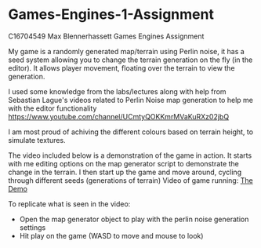 # Games-Engines-1-Assignment
C16704549 Max Blennerhassett Games Engines Assignment

My game is a randomly generated map/terrain using Perlin noise, it has a seed system allowing you to change the terrain generation on the fly (in the editor). 
It allows player movement, floating over the terrain to view the generation. 

I used some knowledge from the labs/lectures along with help from Sebastian Lague's videos related to Perlin Noise map generation to help me with the editor functionality https://www.youtube.com/channel/UCmtyQOKKmrMVaKuRXz02jbQ

I am most proud of achiving the different colours based on terrain height, to simulate textures. 

The video included below is a demonstration of the game in action. It starts with me editing options on the map generator script to demonstrate the change in the terrain.
I then start up the game and move around, cycling through different seeds (generations of terrain)
Video of game running: [The Demo](https://www.youtube.com/watch?v=YhPOgrO7DsQ&feature=youtu.be&ab_channel=Spookyman)

To replicate what is seen in the video:
- Open the map generator object to play with the perlin noise generation settings
- Hit play on the game (WASD to move and mouse to look)